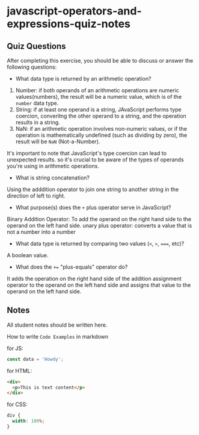 # javascript-operators-and-expressions-quiz-notes

## Quiz Questions

After completing this exercise, you should be able to discuss or answer the following questions:

- What data type is returned by an arithmetic operation?

1. Number: if both operands of an arithmetic operations are numeric values(numbers), the result will be a numeric value, which is of the `number` data type.
2. String: if at least one operand is a string, JAvaScript performs type coercion, converitng the other operand to a string, and the operation results in a string.
3. NaN: if an arithmetic operation involves non-numeric values, or if the operation is mathematically undefined (such as dividing by zero), the result will be `NaN` (Not-a-Number).

It's important to note that JavaScript's type coercion can lead to unexpected results. so it's crucial to be aware of the types of operands you're using in arithmetic operations.

- What is string concatenation?

Using the adddition operator to join one string to another string in the direction of left to right.

- What purpose(s) does the `+` plus operator serve in JavaScript?

Binary Addition Operator: To add the operand on the right hand side to the operand on the left hand side.
unary plus operator: converts a value that is not a number into a number

- What data type is returned by comparing two values (`<`, `>`, `===`, etc)?

A boolean value.

- What does the `+=` "plus-equals" operator do?

It adds the operation on the right hand side of the addition assignment operator to the operand on the left hand side and assigns that value to the operand on the left hand side.

## Notes

All student notes should be written here.

How to write `Code Examples` in markdown

for JS:

```javascript
const data = 'Howdy';
```

for HTML:

```html
<div>
  <p>This is text content</p>
</div>
```

for CSS:

```css
div {
  width: 100%;
}
```
